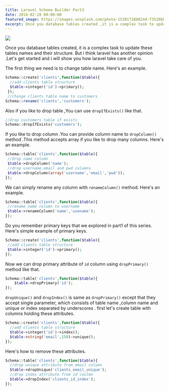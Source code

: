 ```yaml
---
title: Laravel Schema Builder Part3
date: 2014-02-28 00:00:00
featured_image: https://images.unsplash.com/photo-1530172888244-f3520bbeaa55
excerpt: Once you database tables created ,it is a complex task to update these tables names and their structure .But i think laravel has another opinion .Let's get started and i will show you how laravel take care of you.
---
```


![](https://images.unsplash.com/photo-1530172888244-f3520bbeaa55)

Once you database tables created, it is a complex task to update these tables names and their structure. But i think laravel has another opinion .Let's get started and i will show you how laravel take care of you.

The first thing we need is to change table name. Here's an example.

```php
Schema::create('clients',function($table){
  //add clients table structure
  $table->integer('id')->primary();
 });
 //change clients table name to customers
Schema::rename('clients','customers');
```

Also if you like to drop table ,You can use `dropIfExists()` like that.

```php
//drop customers table if exists
Schema::dropIfExists('customers');
```

If you like to drop column .You can provide column name to `dropColumn()` method .This method accepts array if you like to drop many columns. Here's an example.

```php
Schema::table('clients',function($table){
 //drop name column
 $table->dropColumn('name');
 //drop username,email and pwd columns
 $table->dropColumn(array('username','email','pwd'));
});
```

We can simply rename any column with `renameColumn()` method. Here's an example.

```php
Schema::table('clients',function($table){
 //rename name column to username
 $table->renameColumn('name','usename');
});
```

Do you remember primary keys that we explored in part1 of this series. Here's simple example of primary keys.

```php
Schema::create('clients',function($table){
 //add clients table structure
 $table->integer('id')->primary();
});
```

Now we can drop primary attribute of `id` column using `dropPrimary()` method like that.

```php
Schema::table('clients',function($table){
 	$table->dropPrimary('id');
});
```

`dropUnique()` and `dropIndex()` is same as `dropPrimary()` except that they accept single parameter, which consists of table name ,column name and unique or index separated by underscores . first let's create table with columns holding these attributes.

```php
Schema::create('clients',function($table){
  //add clients table structure
  $table->integer('id')->index();
  $table->string('email',150)->unique();
});
```

Here's how to remove these attributes.

```php
Schema::table('clients',function($table){
  //drop unique attribute from email column
  $table->dropUnique('clients_email_unique');
  //drop index attribute from id coulmn
  $table->dropIndex('clients_id_index');
});
```